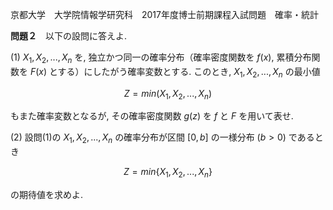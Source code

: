 京都大学　大学院情報学研究科　2017年度博士前期課程入試問題　確率・統計

**問題２**　以下の設問に答えよ.

(1) $X_1,X_2,...,X_n$ を, 独立かつ同一の確率分布（確率密度関数を $f(x)$, 累積分布関数を $F(x)$ とする）にしたがう確率変数とする. このとき, $X_1,X_2,...,X_n$ の最小値

$$
    Z = min(X_1,X_2,...,X_n)
$$

もまた確率変数となるが, その確率密度関数 $g(z)$ を $f$ と $F$ を用いて表せ.

(2) 設問(1)の $X_1,X_2,...,X_n$ の確率分布が区間 $[0,b]$ の一様分布 $(b > 0)$ であるとき

$$
    Z = min\{X_1, X_2,...,X_n\}
$$

の期待値を求めよ.

